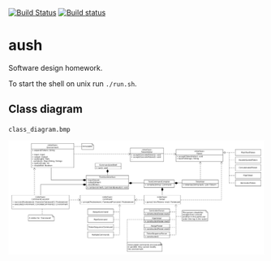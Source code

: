 [![Build Status](https://travis-ci.org/xosmig/aush.svg?branch=master)](https://travis-ci.org/xosmig/aush)
[![Build status](https://ci.appveyor.com/api/projects/status/wo905cq0xamigrc5?svg=true)](https://ci.appveyor.com/project/xosmig/aush)

# aush
Software design homework.

To start the shell on unix run `./run.sh`.

## Class diagram
`class_diagram.bmp`

![](class_diagram.bmp)
